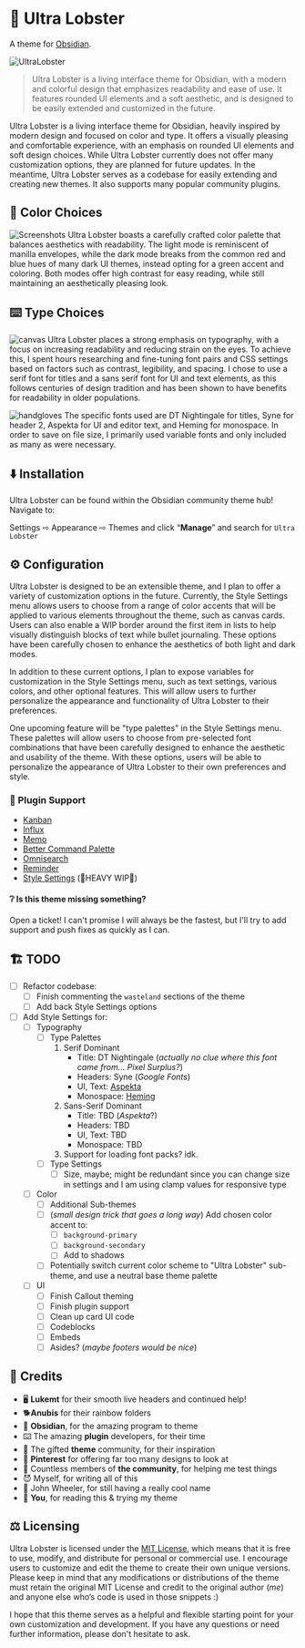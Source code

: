 # 🦞 Ultra Lobster
A theme for [Obsidian](https://obsidian.md/).

![UltraLobster](https://user-images.githubusercontent.com/87339163/211223767-62ad037a-b837-41e2-a553-5b450544fbfe.png)

> Ultra Lobster is a living interface theme for Obsidian, with a modern and colorful design that emphasizes readability and ease of use. It features rounded UI elements and a soft aesthetic, and is designed to be easily extended and customized in the future.

Ultra Lobster is a living interface theme for Obsidian, heavily inspired by modern design and focused on color and type. It offers a visually pleasing and comfortable experience, with an emphasis on rounded UI elements and soft design choices. While Ultra Lobster currently does not offer many customization options, they are planned for future updates. In the meantime, Ultra Lobster serves as a codebase for easily extending and creating new themes. It also supports many popular community plugins.

## 🎨 Color Choices 
![Screenshots](https://user-images.githubusercontent.com/87339163/211225385-7b0b4b32-945c-4957-9095-cf396451c686.png)
Ultra Lobster boasts a carefully crafted color palette that balances aesthetics with readability. The light mode is reminiscent of manilla envelopes, while the dark mode breaks from the common red and blue hues of many dark UI themes, instead opting for a green accent and coloring. Both modes offer high contrast for easy reading, while still maintaining an aesthetically pleasing look.

## ⌨️ Type Choices 
![canvas](https://user-images.githubusercontent.com/87339163/211224408-5890432a-ae00-486f-bc56-9a9cf666dcca.png)
Ultra Lobster places a strong emphasis on typography, with a focus on increasing readability and reducing strain on the eyes. To achieve this, I spent hours researching and fine-tuning font pairs and CSS settings based on factors such as contrast, legibility, and spacing. I chose to use a serif font for titles and a sans serif font for UI and text elements, as this follows centuries of design tradition and has been shown to have benefits for readability in older populations. 

![handgloves](https://user-images.githubusercontent.com/87339163/211224406-d3d75abb-29b6-4420-8c4a-8aeccee127cc.png)
The specific fonts used are DT Nightingale for titles, Syne for header 2, Aspekta for UI and editor text, and Heming for monospace. In order to save on file size, I primarily used variable fonts and only included as many as were necessary.

## ⬇️ Installation

Ultra Lobster can be found within the Obsidian community theme hub! Navigate to: 

Settings ⇨ Appearance ⇨ Themes and click “**Manage**” and search for `Ultra Lobster`

## ⚙️ Configuration

Ultra Lobster is designed to be an extensible theme, and I plan to offer a variety of customization options in the future. Currently, the Style Settings menu allows users to choose from a range of color accents that will be applied to various elements throughout the theme, such as canvas cards. Users can also enable a WIP border around the first item in lists to help visually distinguish blocks of text while bullet journaling. These options have been carefully chosen to enhance the aesthetics of both light and dark modes. 

In addition to these current options, I plan to expose variables for customization in the Style Settings menu, such as text settings, various colors, and other optional features. This will allow users to further personalize the appearance and functionality of Ultra Lobster to their preferences. 

One upcoming feature will be "type palettes" in the Style Settings menu. These palettes will allow users to choose from pre-selected font combinations that have been carefully designed to enhance the aesthetic and usability of the theme. With these options, users will be able to personalize the appearance of Ultra Lobster to their own preferences and style.

### 🔌 Plugin Support
- [Kanban](https://github.com/mgmeyers/obsidian-kanban)
- [Influx](https://github.com/jensmtg/influx)
- [Memo](https://github.com/quorafind/obsidian-memos)
- [Better Command Palette](https://github.com/AlexBieg/obsidian-better-command-palette)
- [Omnisearch](https://github.com/scambier/obsidian-omnisearch)
- [Reminder](https://github.com/uphy/obsidian-reminder)
- [Style Settings](https://github.com/mgmeyers/obsidian-style-settings) (🚧HEAVY WIP🚧)

#### ❔ Is this theme missing something?
Open a ticket! I can't promise I will always be the fastest, but I'll try to add support and push fixes as quickly as I can.

## 🏗️ TODO
- [ ] Refactor codebase:
	- [ ] Finish commenting the `wasteland` sections of the theme
	- [ ] Add back Style Settings options
- [ ] Add Style Settings for:
	- [ ] Typography 
		- [ ] Type Palettes
			1. Serif Dominant
				- Title: DT Nightingale (*actually no clue where this font came from… Pixel Surplus?*)
				- Headers: Syne (_Google Fonts_)
				- UI, Text: [Aspekta](https://github.com/ivodolenc/aspekta?ref=uncut.wtf)
				- Monospace: [Heming](https://www.behance.net/gallery/142001915/Heming-Free-Variable-Font?locale=en_US)
			2. Sans-Serif Dominant 
				- Title: TBD (*Aspekta*?)
				- Headers: TBD
				- UI, Text: TBD
				- Monospace: TBD
			3. Support for loading font packs? idk.
		- [ ] Type Settings
			- [ ] Size, maybe; might be redundant since you can change size in settings and I am using clamp values for responsive type
	- [ ] Color
		- [ ] Additional Sub-themes
		- [ ] (*small design trick that goes a long way*) Add chosen color accent to:
			- [ ] `background-primary`
			- [ ] `background-secondary`
			- [ ] Add to shadows
		- [ ] Potentially switch current color scheme to "Ultra Lobster" sub-theme, and use a neutral base theme palette
	- [ ] UI
		- [ ] Finish Callout theming
		- [ ] Finish plugin support
		- [ ] Clean up card UI code
		- [ ] Codeblocks
		- [ ] Embeds
		- [ ] Asides? (_maybe footers would be nice_)

## 💖 Credits

-  🖥️ **Lukemt** for their smooth live headers and continued help!
-  🐕**Anubis** for their rainbow folders
-  💎 **Obsidian**, for the amazing program to theme
-  ⌨️ The amazing **plugin** developers, for their time
-  🎨 The gifted **theme** community, for their inspiration
-  📌 **Pinterest** for offering far too many designs to look at
-  👯 Countless members of **the community**, for helping me test things
-  😈 Myself, for writing all of this
-  🎡 John Wheeler, for still having a really cool name
-  💖 **You**, for reading this & trying my theme

## ⚖️ Licensing

Ultra Lobster is licensed under the [MIT License](https://opensource.org/licenses/MIT), which means that it is free to use, modify, and distribute for personal or commercial use. I encourage users to customize and edit the theme to create their own unique versions. Please keep in mind that any modifications or distributions of the theme must retain the original MIT License and credit to the original author (*me*) and anyone else who’s code is used in those snippets :)

I hope that this theme serves as a helpful and flexible starting point for your own customization and development. If you have any questions or need further information, please don't hesitate to ask.
